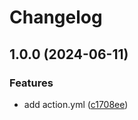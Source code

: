 # Changelog

## 1.0.0 (2024-06-11)


### Features

* add action.yml ([c1708ee](https://github.com/nvim-neorocks/nvim-busted-action/commit/c1708ee25f3c0c66db974df993486be0b1481593))
